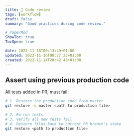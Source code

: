 ```yaml
---
title: 🔎 Code review
tags: [workflow]
draft: false
summary: "Good practices during code review."

# PaperMod
ShowToc: true
TocOpen: true

date: 2022-11-16T00:13:49+01:00
updated: 2022-11-16T08:27:23+01:00
created: 2022-11-14T20:42:48+01:00
---
```


## Assert using previous production code

All tests added in PR, must fail:

```bash
# 1. Restore the production code from master
git restore -s master <path to production file>

# 2. Re-run tests
# 3. Verify all new tests fail
# 4. Restore files back to current PR branch's state
git restore <path to production file>
```

